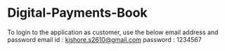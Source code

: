 # Digital-Payments-Book
To login to the application as customer, use the below email address and password
email id : kishore.s2610@gmail.com
password : 1234567
